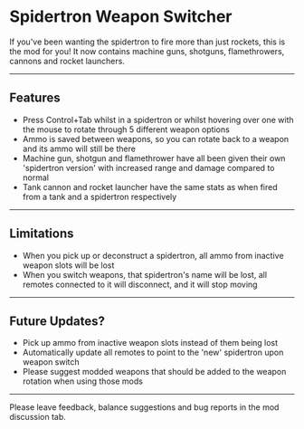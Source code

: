 Spidertron Weapon Switcher
==================

If you've been wanting the spidertron to fire more than just rockets, this is the mod for you! It now contains machine guns, shotguns, flamethrowers, cannons and rocket launchers.

-----
Features
-----

- Press Control+Tab whilst in a spidertron or whilst hovering over one with the mouse to rotate through 5 different weapon options
- Ammo is saved between weapons, so you can rotate back to a weapon and its ammo will still be there
- Machine gun, shotgun and flamethrower have all been given their own 'spidertron version' with increased range and damage compared to normal
- Tank cannon and rocket launcher have the same stats as when fired from a tank and a spidertron respectively

-----
Limitations
-----

- When you pick up or deconstruct a spidertron, all ammo from inactive weapon slots will be lost
- When you switch weapons, that spidertron's name will be lost, all remotes connected to it will disconnect, and it will stop moving

-----
Future Updates?
-----

- Pick up ammo from inactive weapon slots instead of them being lost
- Automatically update all remotes to point to the 'new' spidertron upon weapon switch
- Please suggest modded weapons that should be added to the weapon rotation when using those mods

-----
Please leave feedback, balance suggestions and bug reports in the mod discussion tab.